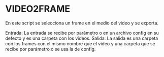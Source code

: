 # VIDEO2FRAME

En este script se selecciona un frame en el medio del video y se exporta.

Entrada: La entrada se recibe por parámetro o en un archivo config en su defecto y es una carpeta con los videos.
Salida: La salida es una carpeta con los frames con el mismo nombre que el video y una carpeta que se recibe por parámetro o se usa la de config.
